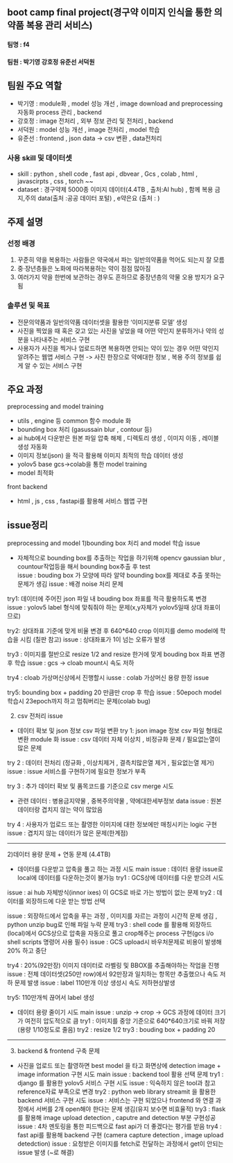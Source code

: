 ## boot camp final project(경구약 이미지 인식을 통한 의약품 복용 관리 서비스)
#### 팀명 : f4 
#### 팀원 : 박기영 강호정 유준선 서덕원

## 팀원 주요 역할
- 박기영 : module화 , model 성능 개선 , image download and preprocessing 자동화 process 관리 , backend  
- 강호정 : image 전처리 , 외부 정보 관리 및 전처리 , backend  
- 서덕원 : model 성능 개선 , image 전처리 , model 학습 
- 유준선 : frontend , json data -> csv 변환 , data전처리

### 사용 skill 및 데이터셋
- skill : python , shell code , fast api , dbvear , Gcs , colab , html , javascirpts , css , torch ~~ 
- dataset : 경구약제 5000종 이미지 데이터(4.4TB , 출처:AI hub) , 함께 복용 금지,주의 data(출처 :공공 데이터 포털) , e약은요 (출처 : )

## 주제 설명 
### 선정 배경 
1. 꾸준히 약을 복용하는 사람들은 약국에서 파는 일반의약품을 먹어도 되는지 잘 모름
2. 중·장년층들은 노화에 따라복용하는 약이 점점 많아짐
3. 여러가지 약을 한번에 보관하는 경우도 흔하므로 중장년층의 약물 오용 방지가 요구됨

### 솔루션 및 목표 
- 전문의약품과 일반의약품 데이터셋을 활용한 ‘이미지분류 모델’ 생성
- 사진을 찍었을 때 혹은 갖고 있는 사진을 넣었을 때 어떤 약인지 분류하거나 약의 성분을 나타내주는 서비스 구현
- 사용자가 사진을 찍거나 업로드하면 복용하면 안되는 약이 있는 경우 어떤 약인지 알려주는 웹앱 서비스 구현 
-> 사진 한장으로 약에대한 정보 , 복용 주의 정보를 쉽게 알 수 있는 서비스 구현 


## 주요 과정 
preprocessing and model training
- utils , engine 등 common 함수 module 화
- bounding box 처리 (gasussain blur , contour 등)
- ai hub에서 다운받은 원본 파일 압축 해제 , 디렉토리 생성 , 이미지 이동 , 레이블 생성 자동화
- 이미지 정보(json) 을 적극 활용해 이미지 최적의 학습 데이터 생성 
- yolov5 base gcs->colab을 통한 model training 
- model 최적화 

front backend 
- html , js , css , fastapi를 활용해 서비스 웹앱 구현


## issue정리 
preprocessing and model 
1)bounding box 처리 and model 학습 issue
- 자체적으로 bounding box를 추출하는 작업을 하기위해 opencv gaussian blur , countour작업등을 해서 bounding box추출 후 test  
issue : bouding box 가 모양에 따라 알약 bounding box를 제대로 추출 못하는 문제가 생김 
issue : 배경 noise 처리 문제

try1:  데이터에 주어진 json 파일 내 bouding box 좌표를 적극 활용하도록 변경  
issue : yolov5 label 형식에 맞춰줘야 하는 문제(x,y자체가 yolov5일때 상대 좌표이므로)

try2: 상대좌표 기준에 맞게 비율 변경 후 640*640 crop 이미지를 demo model에 학습을 시킴 (칠판 참고)
issue : 상대좌표가 1이 넘는 오류가 발생 

try3 : 이미지를 절반으로 resize 1/2 and resize 한거에 맞게 bouding box 좌표 변경 후 학습 
issue : gcs -> cloab mount시 속도 저하 

try4 : cloab 가상머신상에서 진행할시
iusse : colab 가상머신 용량 한정 issue 

try5: bounding box + padding 20 만큼만 crop 후 학습 
issue : 50epoch model 학습시 23epoch까지 하고 멈춰버리는 문제(colab bug) 



2) csv 전처리 issue  
- 데이터 확보 및 json 정보 csv 파일 변환 
try 1: json image 정보 csv 파일 형태로 변환 module 화
issue : csv 데이터 자체 이상치 , 비정규화 문제 / 필요없는열이 많은 문제

try 2 : 데이터 전처리 (정규화 , 이상치제거 , 결측치많은열 제거 , 필요없는열 제거)
issue : issue 서비스를 구현하기에 필요한 정보가 부족

try 3 : 추가 데이터 확보 및 품목코드를 기준으로 csv merge 시도
- 관련 데이터 : 병용금지약물 , 중복주의약물 , 약에대한세부정보 data 
issue : 원본 데이터랑 겹치지 않는 약이 많았음  

try 4 : 사용자가 업로드 또는 촬영한 이미지에 대한 정보에만 매칭시키는 logic 구현 
issue : 겹치지 않는 데이터가 많은 문제(한계점)


------------------------------------------------------------------------------------------------------------------------------

2)데이터 용량 문제 + 연동 문제 (4.4TB)
- 데이터를 다운받고 압축을 풀고 하는 과정 시도
main issue : 데이터 용량 issue로 local에 데이터를 다운하는것이 불가능
try1 : GCS상에 데이터를 다운 받으려 시도 

issue : ai hub 자체방식(innor ixes) 이 GCS로 바로 가는 방법이 없는 문제
try2 : 데이터를 외장하드에 다운 받는 방법 선택 

issue : 외장하드에서 압축을 푸는 과정 , 이미지를 자르는 과정이 시간적 문제 생김   , python unzip bug로 인해 파일 누락 문제 
try3 : shell code 를 활용해 외장하드(local)에서 GCS상으로 압축을 자동으로 풀고 crop해주는 process 구현(gcs i/o shell scripts 명령어 사용 필수)
issue : GCS upload시 바우처문제로 비용이 발생해 20% 하고 중단 

try4 : 20%(92만장) 이미지 데이터로  라벨링 및 BBOX를 추출해야하는 작업을 진행
issue : 전체 데이터셋(250만 row)에서 92만장과 일치하는 항목만 추출했으나 속도 저하 문제 발생 
issue : label 110만개 이상 생성시 속도 저하현상발생

try5: 110만개씩 끊어서 label 생성 


- 데이터 용량 줄이기 시도
main issue : unzip -> crop -> GCS 과정에 데이터 크기가 여전히 압도적으로 큼 
try1 : 이미지를 중앙 기준으로 640*640크기로 바꿔 저장 (용량 1/10정도로 줄음)
try2 : resize 1/2 
try3 : bouding box + padding 20

---------------------------------------------------------------------------------------------------------

3) backend & frontend 구축 문제 
- 사진을 업로드 또는 촬영하면 best model 을 타고 화면상에 detection image  + image information 구현 시도 
main issue : backend tool 활용 선택 문제 
try1 : django 를 활용한 yolov5 서비스 구현 시도 
issue : 익숙하지 않은 tool과 참고 reference자료 부족으로 변경 
try2 : python web library streamit 을 활용한 backend 서비스 구현 시도 
issue : 서비스는 구현 되었으나 frontend 와 연결 과정에서 서버를 2개 open해야 한다는 문제 생김(유지 보수면 비효율적)
try3 : flask를 활용해 image upload detection  , caputre and detection 부분 구현성공 
issue : 4차 멘토링을 통한 피드백으로 fast api가 더 좋겠다는 평가를 받음 
try4 : fast api를 활용해 backend 구현 (camera capture detection , image upload detedction)
issue : 요청받은 이미지를 fetch로 전달하는 과정에서 get이 안되는 issue 발생 (~로 해결)
